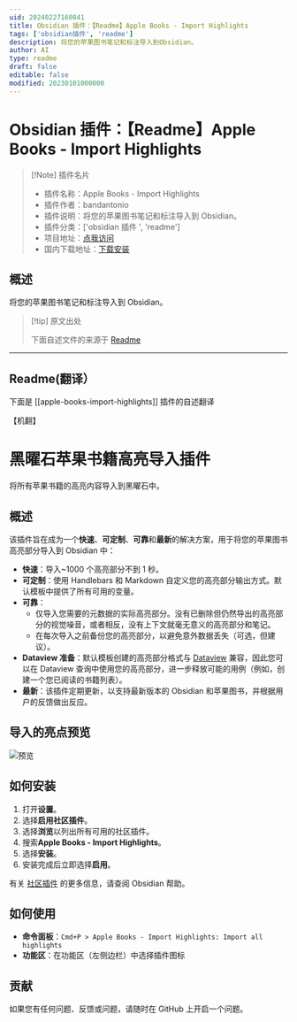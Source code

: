 ```yaml
---
uid: 20240227160841
title: Obsidian 插件：【Readme】Apple Books - Import Highlights
tags: ['obsidian插件', 'readme']
description: 将您的苹果图书笔记和标注导入到Obsidian。
author: AI
type: readme
draft: false
editable: false
modified: 20230101000000
---
```


# Obsidian 插件：【Readme】Apple Books - Import Highlights

> [!Note] 插件名片
> - 插件名称：Apple Books - Import Highlights
> - 插件作者：bandantonio
> - 插件说明：将您的苹果图书笔记和标注导入到 Obsidian。
> - 插件分类：['obsidian 插件 ', 'readme']
> - 项目地址：[点我访问](https://github.com/bandantonio/obsidian-apple-books-highlights-plugin)
> - 国内下载地址：[下载安装](https://pkmer.cn/products/plugin/pluginMarket/?apple-books-import-highlights)

## 概述

将您的苹果图书笔记和标注导入到 Obsidian。

> [!tip] 原文出处
>
>下面自述文件的来源于 [Readme](https://ghproxy.net/https://raw.githubusercontent.com/bandantonio/obsidian-apple-books-highlights-plugin/master/README.md)

---

## Readme(翻译）

下面是 [[apple-books-import-highlights]] 插件的自述翻译

【机翻】

# 黑曜石苹果书籍高亮导入插件

将所有苹果书籍的高亮内容导入到黑曜石中。

## 概述

该插件旨在成为一个**快速**、**可定制**、**可靠**和**最新**的解决方案，用于将您的苹果图书高亮部分导入到 Obsidian 中：

- **快速**：导入~1000 个高亮部分不到 1 秒。
- **可定制**：使用 Handlebars 和 Markdown 自定义您的高亮部分输出方式。默认模板中提供了所有可用的变量。
- **可靠**：
  - 仅导入您需要的元数据的实际高亮部分。没有已删除但仍然导出的高亮部分的视觉噪音，或者相反，没有上下文就毫无意义的高亮部分和笔记。
  - 在每次导入之前备份您的高亮部分，以避免意外数据丢失（可选，但建议）。
- **Dataview 准备**：默认模板创建的高亮部分格式与 [Dataview](https://blacksmithgu.github.io/obsidian-dataview/) 兼容，因此您可以在 Dataview 查询中使用您的高亮部分，进一步释放可能的用例（例如，创建一个您已阅读的书籍列表）。
- **最新**：该插件定期更新，以支持最新版本的 Obsidian 和苹果图书，并根据用户的反馈做出反应。

## 导入的亮点预览

![预览](https://cdn.pkmer.cn/covers/apple-books-import-highlights_2_0.png!pkmer)

## 如何安装

1. 打开**设置**。
2. 选择**启用社区插件**。
3. 选择**浏览**以列出所有可用的社区插件。
4. 搜索**Apple Books - Import Highlights**。
5. 选择**安装**。
6. 安装完成后立即选择**启用**。

有关 [社区插件](https://help.obsidian.md/Extending+Obsidian/Community+plugins) 的更多信息，请查阅 Obsidian 帮助。

## 如何使用

- **命令面板**：`Cmd+P > Apple Books - Import Highlights: Import all highlights`
- **功能区**：在功能区（左侧边栏）中选择插件图标

## 贡献

如果您有任何问题、反馈或问题，请随时在 GitHub 上开启一个问题。
